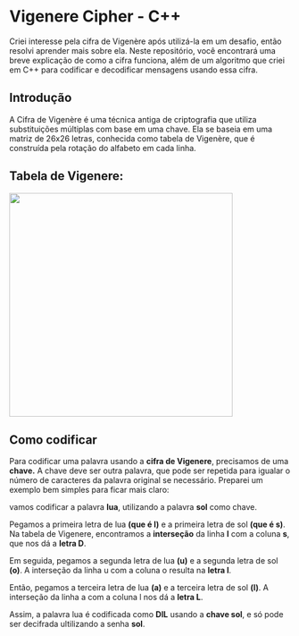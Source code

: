 # Vigenere Cipher - C++
Criei interesse pela cifra de Vigenère após utilizá-la em um desafio, então resolvi aprender mais sobre ela. Neste repositório, você encontrará uma breve explicação de como a cifra funciona,
além de um algoritmo que criei em C++ para codificar e decodificar mensagens usando essa cifra.

## Introdução


A Cifra de Vigenère é uma técnica antiga de criptografia que utiliza substituições múltiplas com base em uma chave. Ela se baseia em uma matriz de 26x26 letras,
conhecida como tabela de Vigenère, que é construída pela rotação do alfabeto em cada linha.

## Tabela de Vigenere: 

<img src="https://danieldonda.com/wp-content/uploads/2021/01/image-4.png" width="400">

## Como codificar 

Para codificar uma palavra usando a **cifra de Vigenere**, precisamos de uma **chave.** A chave deve ser outra palavra, que pode ser repetida para igualar o número de caracteres da palavra original se necessário. 
Preparei um exemplo bem simples para ficar mais claro:

vamos codificar a palavra **lua**, utilizando a palavra **sol** como chave.

Pegamos a primeira letra de lua **(que é l)** e a primeira letra de sol **(que é s)**. Na tabela de Vigenere, encontramos a **interseção** da linha **l** com a coluna **s**, que nos dá a **letra D**.

Em seguida, pegamos a segunda letra de lua **(u)** e a segunda letra de sol **(o)**. A interseção da linha u com a coluna o resulta na **letra I**.

Então, pegamos a terceira letra de lua **(a)** e a terceira letra de sol **(l)**. A interseção da linha a com a coluna l nos dá a **letra L**.

Assim, a palavra lua é codificada como **DIL** usando a **chave sol**, e só pode ser decifrada ultilizando a senha **sol**.

